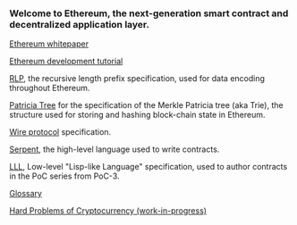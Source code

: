 ### Welcome to Ethereum, the next-generation smart contract and decentralized application layer.

[Ethereum whitepaper](https://github.com/ethereum/wiki/wiki/%5BEnglish%5D-White-Paper)

[Ethereum development tutorial](https://github.com/ethereum/wiki/wiki/Ethereum-Development-Tutorial)

[RLP](https://github.com/ethereum/wiki/wiki/%5BEnglish%5D-RLP), the recursive length prefix specification, used for data encoding throughout Ethereum.

[Patricia Tree](https://github.com/ethereum/wiki/wiki/%5BEnglish%5D-Patricia-Tree) for the specification of the Merkle Patricia tree (aka Trie), the structure used for storing and hashing block-chain state in Ethereum.

[Wire protocol](https://github.com/ethereum/wiki/wiki/%5BEnglish%5D-Wire-Protocol) specification.

[Serpent](https://github.com/ethereum/wiki/wiki/Serpent), the high-level language used to write contracts.

[LLL](https://github.com/ethereum/cpp-ethereum/wiki/LLL), Low-level "Lisp-like Language" specification, used to author contracts in the PoC series from PoC-3.

[Glossary](https://github.com/ethereum/wiki/wiki/Glossary)

[Hard Problems of Cryptocurrency (work-in-progress)](https://github.com/ethereum/wiki/wiki/Problems)